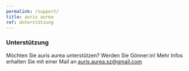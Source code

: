 ```yaml
---
permalink: /support/
title: auris aurea
ref: Unterstützung
---
```


### Unterstützung
Möchten Sie auris aurea unterstützen? Werden Sie Gönner:in!
Mehr Infos erhalten Sie mit einer Mail an [auris.aurea.sz@gmail.com](mailto:auris.aurea.sz@gmail.com)
